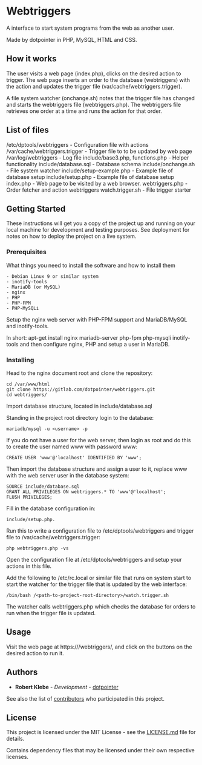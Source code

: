 # Webtriggers

A interface to start system programs from the web as another user.

Made by dotpointer in PHP, MySQL, HTML and CSS.

## How it works

The user visits a web page (index.php), clicks on the desired action
to trigger. The web page inserts an order to the database (webtriggers)
with the action and updates the trigger file (var/cache/webtriggers.trigger).

A file system watcher (onchange.sh) notes that the trigger file has changed
and starts the webtriggers file (webtriggers.php). The webtriggers file retrieves one order
at a time and runs the action for that order.

## List of files

/etc/dptools/webtriggers - Configuration file with actions
/var/cache/webtriggers.trigger - Trigger file to to be updated by web page
/var/log/webtriggers - Log file
include/base3.php, functions.php - Helper functionality
include/database.sql - Database schema
include/onchange.sh - File system watcher
include/setup-example.php - Example file of database setup
include/setup.php - Example file of database setup
index.php - Web page to be visited by a web browser.
webtriggers.php - Order fetcher and action webtriggers
watch.trigger.sh - File trigger starter

## Getting Started

These instructions will get you a copy of the project up and running on your
local machine for development and testing purposes. See deployment for notes on
how to deploy the project on a live system.

### Prerequisites

What things you need to install the software and how to install them

```
- Debian Linux 9 or similar system
- inotify-tools
- MariaDB (or MySQL)
- nginx
- PHP
- PHP-FPM
- PHP-MySQLi
```

Setup the nginx web server with PHP-FPM support and MariaDB/MySQL and inotify-tools.

In short: apt-get install nginx mariadb-server php-fpm php-mysqli inotify-tools
and then configure nginx, PHP and setup a user in MariaDB.

### Installing

Head to the nginx document root and clone the repository:

```
cd /var/www/html
git clone https://gitlab.com/dotpointer/webtriggers.git
cd webtriggers/
```

Import database structure, located in include/database.sql

Standing in the project root directory login to the database:

```
mariadb/mysql -u <username> -p

```

If you do not have a user for the web server, then login as root and do this to
create the user named www with password www:

```
CREATE USER 'www'@'localhost' IDENTIFIED BY 'www';
```

Then import the database structure and assign a user to it, replace
www with the web server user in the database system:
```
SOURCE include/database.sql
GRANT ALL PRIVILEGES ON webtriggers.* TO 'www'@'localhost';
FLUSH PRIVILEGES;
```

Fill in the database configuration in:

```
include/setup.php.
```

Run this to write a configuration file to /etc/dptools/webtriggers and
trigger file to /var/cache/webtriggers.trigger:

```
php webtriggers.php -vs
```

Open the configuration file at /etc/dptools/webtriggers and setup your actions
in this file.

Add the following to /etc/rc.local or similar file that runs on system start to
start the watcher for the trigger file that is updated by the web interface:

```
/bin/bash /<path-to-project-root-directory>/watch.trigger.sh
```

The watcher calls webtriggers.php which checks the database for orders to run when
the trigger file is updated.

## Usage

Visit the web page at https://<server>/webtriggers/, and click on the buttons
on the desired action to run it.

## Authors

* **Robert Klebe** - *Development* - [dotpointer](https://gitlab.com/dotpointer)

See also the list of
[contributors](https://gitlab.com/dotpointer/webtriggers/contributors)
who participated in this project.

## License

This project is licensed under the MIT License - see the [LICENSE.md](LICENSE.md)
file for details.

Contains dependency files that may be licensed under their own respective
licenses.
